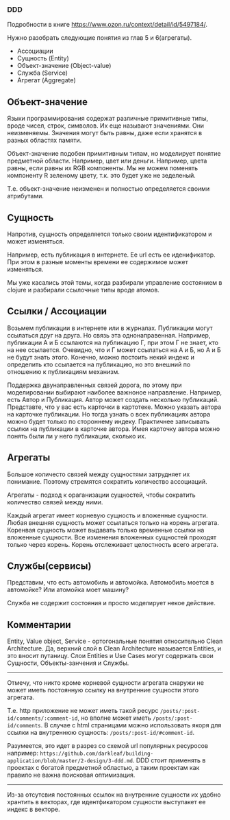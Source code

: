 ### DDD

Подробности в книге https://www.ozon.ru/context/detail/id/5497184/.

Нужно разобрать следующие понятия из глав 5 и 6(агрегаты).

+ Ассоциации
+ Сущность (Entity)
+ Объект-значение (Object-value)
+ Служба (Service)
+ Агрегат (Aggregate)

## Объект-значение

Языки программирования содержат различные примитивные типы, вроде чисел, строк, символов.
Их еще называют значениями. Они неизменяемы. Значения могут быть равны, даже если хранятся
в разных областях памяти.

Объект-значение подобен примитивным типам, но моделирует понятие предметной области.
Например, цвет или деньги. Например, цвета равны, если равны их RGB компоненты.
Мы не можем поменять компоненту R зеленому цвету, т.к. это будет уже не зеделеный.

Т.е. объект-значение неизменен и полностью определяется своими атрибутами.

## Сущность

Напротив, сущность определяется только своим идентификатором и может изменяться.

Например, есть публикация в интернете. Ее url есть ее иденификатор. При этом в разные моменты времени
ее содержимое может изменяться.

Мы уже касались этой темы, когда разбирали управление состоянием в clojure и разбирали ссылочные
типы вроде атомов.

## Ссылки / Ассоциации

Возьмем публикации в интернете или в журналах. Публикации могут ссылаться друг на друга.
Но связь эта однонаправенная. Например, публикации А и Б ссылаются на публикацию Г,
при этом Г не знает, кто на нее ссылается. Очевидно, что и Г может ссылаться на А и Б, но
А и Б не будут знать этого. Конечно, можно постоить некий индекс и определить кто ссылается
на публикацию, но это внешний по отношению к публикациям механизм.

Поддержка двунаправленных связей дорога, по этому при моделировании выбирают наиболее важноное
направление. Например, есть Автор и Публикация. Автор может создать несколько публикаций.
Представте, что у вас есть карточки в картотеке. Можно указать автора на карточке публикации.
Но тогда узнать о всех публикациях автора можно будет только по стороннему индеку.
Практичнее записывать ссылки на публикации в карточке автора. Имея карточку автора можно
понять были ли у него публикации, сколько их.

## Агрегаты

Большое количесто связей между сущностями затрудняет их понимание. Поэтому стремятся сократить
количество ассоциаций.

Агрегаты - подход к ораганизации сущностей, чтобы сократить количество связей между ними.

Каждый агрегат имеет корневую сущность и вложенные сущности.
Любая внешняя сущность может ссылаться только на корень агрегата.
Коренвая сущность может выдавать только временные ссылки на вложенные сущности.
Все изменения вложенных сущностей проходят только через корень.
Корень отслеживает целостность всего агрегата.

## Службы(сервисы)

Представим, что есть автомобиль и автомойка.
Автомобиль моется в автомойке? Или атомойка моет машину?

Служба не содержит состояния и просто моделирует некое действие.


## Комментарии

Entity, Value object, Service - ортогональные понятия относительно Clean Architecture.
Да, верхний слой в Clean Architecture называется Entities, и это вносит путаницу.
Слои Entities и Use Cases могут содержать свои Сущности, Объекты-занчения и Службы.

***

Отмечу, что никто кроме корневой сущности агрегата снаружи не может иметь постоянную ссылку на
внутренние сущности этого агрегата.

Т.е. http приложение не может иметь такой ресурс `/posts/:post-id/comments/:comment-id`,
но вполне может иметь `/posts/:post-id/comments`.
В случае с html страницами можно использовать якоря для ссылки на внутреннюю сущность:
`/posts/:post-id/#comment-id`.

Разумеется, это идет в разрез со схемой url популярных ресуросов например:
`https://github.com/darkleaf/building-application/blob/master/2-design/3-ddd.md`.
DDD стоит применять в проектах с богатой предметной областью,
а таким проектам как правило не важна поисковая оптимизация.

***

Из-за отсутсвия постоянных ссылок на внутренние сущности их удобно хрантить в векторах,
где идентфикатором сущности выступакет ее индекс в векторе.

